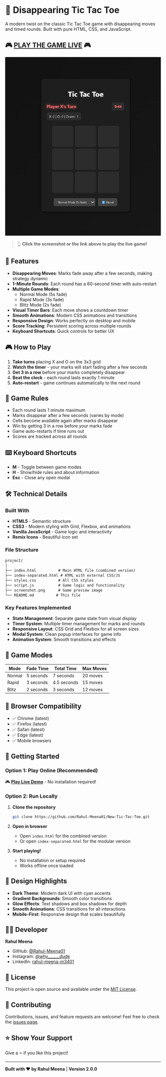 # 🎯 Disappearing Tic Tac Toe

A modern twist on the classic Tic Tac Toe game with disappearing moves and timed rounds. Built with pure HTML, CSS, and JavaScript.

## 🎮 [**PLAY THE GAME LIVE**](https://rahul-meena01.github.io/New-Tic-Tac-Toe/) 🎮

![Game Screenshot](image.png)

> 👆 **Click the screenshot or the link above to play the live game!**

## 🚀 Features

- **Disappearing Moves**: Marks fade away after a few seconds, making strategy dynamic
- **1-Minute Rounds**: Each round has a 60-second timer with auto-restart
- **Multiple Game Modes**: 
  - Normal Mode (5s fade)
  - Rapid Mode (3s fade) 
  - Blitz Mode (2s fade)
- **Visual Timer Bars**: Each move shows a countdown timer
- **Smooth Animations**: Modern CSS animations and transitions
- **Responsive Design**: Works perfectly on desktop and mobile
- **Score Tracking**: Persistent scoring across multiple rounds
- **Keyboard Shortcuts**: Quick controls for better UX

## 🎮 How to Play

1. **Take turns** placing X and O on the 3x3 grid
2. **Watch the timer** - your marks will start fading after a few seconds
3. **Get 3 in a row** before your marks completely disappear
4. **Beat the clock** - each round lasts exactly 1 minute
5. **Auto-restart** - game continues automatically to the next round

## 🎯 Game Rules

- Each round lasts 1 minute maximum
- Marks disappear after a few seconds (varies by mode)
- Cells become available again after marks disappear
- Win by getting 3 in a row before your marks fade
- Game auto-restarts if time runs out
- Scores are tracked across all rounds

## ⌨️ Keyboard Shortcuts

- **M** - Toggle between game modes
- **H** - Show/hide rules and about information
- **Esc** - Close any open modal

## 🛠️ Technical Details

### Built With
- **HTML5** - Semantic structure
- **CSS3** - Modern styling with Grid, Flexbox, and animations
- **Vanilla JavaScript** - Game logic and interactivity
- **Remix Icons** - Beautiful icon set

### File Structure
```
project/
│
├── index.html          # Main HTML file (combined version)
├── index-separated.html # HTML with external CSS/JS
├── styles.css          # All CSS styles
├── script.js           # Game logic and functionality
├── screenshot.png      # Game preview image
└── README.md          # This file
```

### Key Features Implemented
- **State Management**: Separate game state from visual display
- **Timer System**: Multiple timer management for marks and rounds
- **Responsive Layout**: CSS Grid and Flexbox for all screen sizes
- **Modal System**: Clean popup interfaces for game info
- **Animation System**: Smooth transitions and effects

## 🌟 Game Modes

| Mode | Fade Time | Total Time | Max Moves |
|------|-----------|------------|-----------|
| Normal | 5 seconds | 7 seconds | 20 moves |
| Rapid | 3 seconds | 4.5 seconds | 15 moves |
| Blitz | 2 seconds | 3 seconds | 12 moves |

## 📱 Browser Compatibility

- ✅ Chrome (latest)
- ✅ Firefox (latest)
- ✅ Safari (latest)
- ✅ Edge (latest)
- ✅ Mobile browsers

## 🚀 Getting Started

### Option 1: Play Online (Recommended)
🎮 **[Play Live Demo](https://rahul-meena01.github.io/New-Tic-Tac-Toe/)** - No installation required!

### Option 2: Run Locally
1. **Clone the repository**
   ```bash
   git clone https://github.com/Rahul-Meena01/New-Tic-Tac-Toe.git
   ```

2. **Open in browser**
   - Open `index.html` for the combined version
   - Or open `index-separated.html` for the modular version

3. **Start playing!**
   - No installation or setup required
   - Works offline once loaded

## 🎨 Design Highlights

- **Dark Theme**: Modern dark UI with cyan accents
- **Gradient Backgrounds**: Smooth color transitions
- **Glow Effects**: Text shadows and box shadows for depth
- **Smooth Animations**: CSS transitions for all interactions
- **Mobile-First**: Responsive design that scales beautifully

## 👨‍💻 Developer

**Rahul Meena**
- GitHub: [@Rahul-Meena01](https://github.com/Rahul-Meena01)
- Instagram: [@why______dude](https://instagram.com/why______dude)
- LinkedIn: [rahul-meena-m3401](https://linkedin.com/in/rahul-meena-m3401)

## 📄 License

This project is open source and available under the [MIT License](LICENSE).

## 🤝 Contributing

Contributions, issues, and feature requests are welcome! Feel free to check the [issues page](https://github.com/Rahul-Meena01/New-Tic-Tac-Toe/issues).

## ⭐ Show Your Support

Give a ⭐️ if you like this project!

---

**Built with ❤️ by Rahul Meena** | **Version 2.0.0**